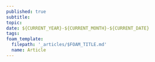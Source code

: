 ```yaml
---
published: true
subtitle:
topic:
date: ${CURRENT_YEAR}-${CURRENT_MONTH}-${CURRENT_DATE}
tags: 
foam_template:
  filepath: '_articles/$FOAM_TITLE.md'
  name: Article
---
```


# 